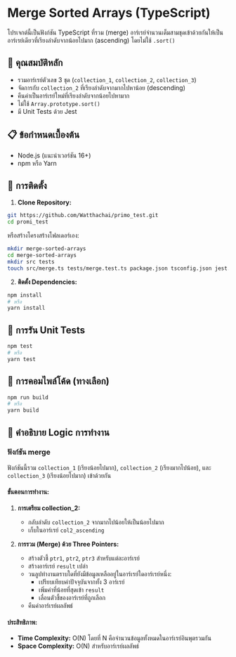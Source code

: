# Merge Sorted Arrays (TypeScript)

โปรเจกต์นี้เป็นฟังก์ชัน TypeScript ที่รวม (merge) อาร์เรย์จำนวนเต็มสามชุดเข้าด้วยกันให้เป็นอาร์เรย์เดียวที่เรียงลำดับจากน้อยไปมาก (ascending) โดยไม่ใช้ `.sort()`

## 🌟 คุณสมบัติหลัก

- รวมอาร์เรย์ตัวเลข 3 ชุด (`collection_1`, `collection_2`, `collection_3`)
- จัดการกับ `collection_2` ที่เรียงลำดับจากมากไปหาน้อย (descending)
- คืนค่าเป็นอาร์เรย์ใหม่ที่เรียงลำดับจากน้อยไปหามาก
- ไม่ใช้ `Array.prototype.sort()`
- มี Unit Tests ด้วย Jest

## 📋 ข้อกำหนดเบื้องต้น

- Node.js (แนะนำเวอร์ชัน 16+)
- npm หรือ Yarn

## 🚀 การติดตั้ง

1. **Clone Repository:**
```bash
git https://github.com/Watthachai/primo_test.git
cd promi_test
```

หรือสร้างโครงสร้างโฟลเดอร์เอง:
```bash
mkdir merge-sorted-arrays
cd merge-sorted-arrays
mkdir src tests
touch src/merge.ts tests/merge.test.ts package.json tsconfig.json jest.config.js
```

2. **ติดตั้ง Dependencies:**
```bash
npm install
# หรือ
yarn install
```

## 🧪 การรัน Unit Tests

```bash
npm test
# หรือ
yarn test
```

## 🔨 การคอมไพล์โค้ด (ทางเลือก)

```bash
npm run build
# หรือ
yarn build
```

## 🧠 คำอธิบาย Logic การทำงาน

### ฟังก์ชัน merge

ฟังก์ชันนี้รวม `collection_1` (เรียงน้อยไปมาก), `collection_2` (เรียงมากไปน้อย), และ `collection_3` (เรียงน้อยไปมาก) เข้าด้วยกัน

#### ขั้นตอนการทำงาน:

1. **การเตรียม collection_2:**
    - กลับลำดับ `collection_2` จากมากไปน้อยให้เป็นน้อยไปมาก
    - เก็บในอาร์เรย์ `col2_ascending`

2. **การรวม (Merge) ด้วย Three Pointers:**
    - สร้างตัวชี้ `ptr1`, `ptr2`, `ptr3` สำหรับแต่ละอาร์เรย์
    - สร้างอาร์เรย์ `result` เปล่า
    - วนลูปทำงานตราบใดที่ยังมีข้อมูลเหลืออยู่ในอาร์เรย์ใดอาร์เรย์หนึ่ง:
      - เปรียบเทียบค่าปัจจุบันจากทั้ง 3 อาร์เรย์
      - เพิ่มค่าที่น้อยที่สุดเข้า `result`
      - เลื่อนตัวชี้ของอาร์เรย์ที่ถูกเลือก
    - คืนค่าอาร์เรย์ผลลัพธ์

#### ประสิทธิภาพ:
- **Time Complexity:** O(N) โดยที่ N คือจำนวนข้อมูลทั้งหมดในอาร์เรย์อินพุตรวมกัน
- **Space Complexity:** O(N) สำหรับอาร์เรย์ผลลัพธ์
